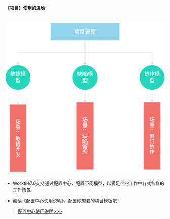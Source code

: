 #### 【项目】使用的进阶
# ![](/assets/项目使用进阶.png)
* Worktile7.0支持通过配置中心，配置不同模型，以满足企业工作中各式各样的工作场景。

* 阅读《配置中心使用说明》，配置你想要的项目模板吧！

> [配置中心使用说明>>>](https://cdn.worktile.com/playbook/buildingyourproject.pdf)
